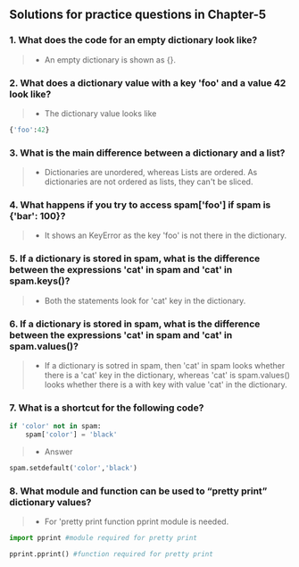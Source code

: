 ## Solutions for practice questions in Chapter-5
### 1.  What does the code for an empty dictionary look like?
> - An empty dictionary is shown as {}.   
### 2. What does a dictionary value with a key 'foo' and a value 42 look like?
> - The dictionary value looks like
```python
{'foo':42}
```
### 3. What is the main difference between a dictionary and a list?
> - Dictionaries are unordered, whereas Lists are ordered. As dictionaries are not ordered as lists, they can't be sliced.
### 4. What happens if you try to access spam['foo'] if spam is {'bar': 100}?
> - It shows an KeyError as the key 'foo' is not there in the dictionary.
### 5.  If a dictionary is stored in spam, what is the difference between the expressions 'cat' in spam and 'cat' in spam.keys()?
> - Both the statements look for 'cat' key in the dictionary.
### 6. If a dictionary is stored in spam, what is the difference between the expressions 'cat' in spam and 'cat' in spam.values()?
> - If a dictionary is sotred in spam, then 'cat' in spam looks whether there is a 'cat' key in the dictionary, whereas 'cat' is spam.values() looks whether there is a  with key with value 'cat' in the dictionary.
### 7. What is a shortcut for the following code?
```python
if 'color' not in spam:
    spam['color'] = 'black'
```
> - Answer
```python
spam.setdefault('color','black')
```
### 8. What module and function can be used to “pretty print” dictionary values?
> - For 'pretty print function pprint module is needed.
```python
import pprint #module required for pretty print
```
```python
pprint.pprint() #function required for pretty print
```